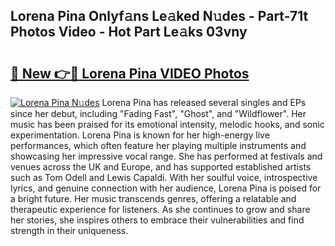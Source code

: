 ## Lorena Pina Onlyf𝚊ns Le𝚊ked N𝚞des - Part-71t Photos Video - Hot Part Le𝚊ks 03vny

# <h2><a href="http://ac45043.deff.icu/?id=Lorena+Pina">🔗 New 👉🔴 Lorena Pina VIDEO Photos</a></h2>

[![Lorena Pina N𝚞des](https://i.imgur.com/rIISA9y.gif)](http://ac45043.deff.icu/?id=Lorena+Pina)
Lorena Pina has released several singles and EPs since her debut, including "Fading Fast", "Ghost", and "Wildflower". Her music has been praised for its emotional intensity, melodic hooks, and sonic experimentation. Lorena Pina is known for her high-energy live performances, which often feature her playing multiple instruments and showcasing her impressive vocal range. She has performed at festivals and venues across the UK and Europe, and has supported established artists such as Tom Odell and Lewis Capaldi. With her soulful voice, introspective lyrics, and genuine connection with her audience, Lorena Pina is poised for a bright future. Her music transcends genres, offering a relatable and therapeutic experience for listeners. As she continues to grow and share her stories, she inspires others to embrace their vulnerabilities and find strength in their uniqueness.
